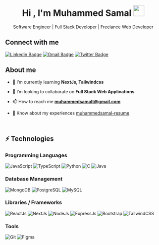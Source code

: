 <h1 align="center">Hi , I'm Muhammed Samal <img src="https://media.giphy.com/media/hvRJCLFzcasrR4ia7z/giphy.gif" width="35"></h1>

<p align="center">Software Engineer | Full Stack Developer | Freelance Web Developer</p>

## Connect with me

[![Linkedin Badge](https://img.shields.io/badge/-muhammedsamal-blue?style=flat-square&logo=Linkedin&logoColor=white&link=https://www.linkedin.com/in/muhammed-samal)](https://www.linkedin.com/in/muhammed-samal/)
[![Gmail Badge](https://img.shields.io/badge/-muhammedsamalt@gmail.com-c14438?style=flat-square&logo=Gmail&logoColor=white&link=mailto:muhammedsamalt@gmail.com)](mailto:muhammedsamalt@gmail.com)
[![Twitter Badge](https://img.shields.io/badge/-muhammedsamal-blue?style=flat-square&logo=Twitter&logoColor=white&link=https://twitter.com/muhammed__samal)](https://twitter.com/muhammed__samal)

## About me

<!-- - 🔭 I’m currently working on [FromHome](https://github.com/muhammedShamal/fromhome) -->

- 🌱 I’m currently learning **NextJs, Tailwindcss**

- 👯 I’m looking to collaborate on **Full Stack Web Applications**

- 📫 How to reach me **muhammedsamalt@gmail.com**

- 📄 Know about my experiences [muhammedsamal-resume](https://github.com/muhammedsamal/muhammedsamal.github.io/blob/main/assets/resume.pdf)

<br>

## ⚡ Technologies

### Programming Languages 
![JavaScript](https://img.shields.io/badge/-JavaScript-black?style=flat-square&logo=javascript)
![TypeScript](https://img.shields.io/badge/-TypeScript-black?style=flat-square&logo=typescript)
![Python](https://img.shields.io/badge/-Python-black?style=flat-square&logo=Python)
![C](https://img.shields.io/badge/-c_programming-black?style=flat-square&logo=C)
![Java](https://img.shields.io/badge/-Java-black?style=flat-square&logo=Java)

### Database Management 
![MongoDB](https://img.shields.io/badge/-MongoDB-black?style=flat-square&logo=mongodb)
![PostgreSQL](https://img.shields.io/badge/-PostgreSQL-black?style=flat-square&logo=postgresql)
![MySQL](https://img.shields.io/badge/-MySQL-black?style=flat-square&logo=mysql)

### Libraries / Frameworks
![ReactJs](https://img.shields.io/badge/-React-black?style=flat-square&logo=react)
![NextJs](https://img.shields.io/badge/-NextJs-black?style=flat-square&logo=next.js)
![NodeJs](https://img.shields.io/badge/-Nodejs-black?style=flat-square&logo=Node.js)
![ExpressJs](https://img.shields.io/badge/-Expressjs-black?style=flat-square&logo=Express)
![Bootstrap](https://img.shields.io/badge/-Bootstrap-563D7C?style=flat-square&logo=bootstrap)
![TailwindCSS](https://img.shields.io/badge/-tailwindcss-blue?style=flat-square&logo=tailwindcss)

### Tools
![Git](https://img.shields.io/badge/-Git-black?style=flat-square&logo=git)
![Figma](https://img.shields.io/badge/-figma-white?style=flat-square&logo=figma)
